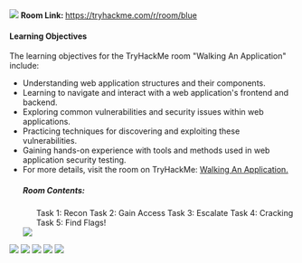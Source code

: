 
<img src="/assets/images/thm/blue-1.png">
<strong> Room Link: </strong> <a href="https://tryhackme.com/r/room/blue"> https://tryhackme.com/r/room/blue</a>


<h4>Learning Objectives</h4>

The learning objectives for the TryHackMe room "Walking An Application" include:

<ul>
<li> Understanding web application structures and their components. </li>
<li> Learning to navigate and interact with a web application's frontend and backend. </li>
<li> Exploring common vulnerabilities and security issues within web applications. </li>
<li> Practicing techniques for discovering and exploiting these vulnerabilities. </li>
<li> Gaining hands-on experience with tools and methods used in web application security testing. </li>
<li> For more details, visit the room on TryHackMe: <a href="https://tryhackme.com/r/room/walkinganapplication">Walking An Application. </a></li>


<h5> Room Contents: </h5>
<ul>
    Task 1: Recon
    Task 2: Gain Access
    Task 3: Escalate
    Task 4: Cracking
    Task 5: Find Flags!
</ul>
<img src="/assets/images/thm/blue-3.gif">

</ul>



<img src="/assets/images/thm/blue-2.png">
<img src="/assets/images/thm/blue-4.png">
<img src="/assets/images/thm/blue-1.png">
<img src="/assets/images/thm/blue-1.png">
<img src="/assets/images/thm/blue-1.png">
